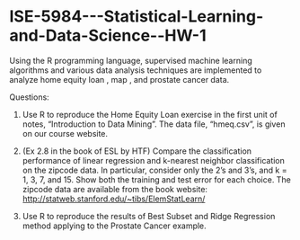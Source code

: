 # ISE-5984---Statistical-Learning-and-Data-Science--HW-1
Using the R programming language, supervised machine learning algorithms and various data analysis techniques are implemented to analyze home equity loan , map , and prostate cancer data.

Questions:

1. Use R to reproduce the Home Equity Loan exercise in the first unit of notes, “Introduction to Data Mining”. The data file, “hmeq.csv”, is given on our course website.

2. (Ex 2.8 in the book of ESL by HTF)
Compare the classification performance of linear regression and k-nearest neighbor classification on the zipcode data. In particular, consider only the 2’s and 3’s, and k = 1, 3, 7, and 15. Show both the training and test error for each choice. The zipcode data are available from the book website: http://statweb.stanford.edu/~tibs/ElemStatLearn/

3. Use R to reproduce the results of Best Subset and Ridge Regression method applying to the Prostate Cancer example.
